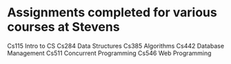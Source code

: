 # Assignments completed for various courses at Stevens
Cs115 Intro to CS 
Cs284 Data Structures 
Cs385 Algorithms 
Cs442 Database Management 
Cs511 Concurrent Programming 
Cs546 Web Programming

